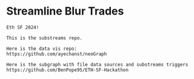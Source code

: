 # Streamline Blur Trades
    Eth SF 2024!
    
    This is the substreams repo.
    
    Here is the data vis repo:
    https://github.com/ayechanst/neoGraph
    
    Here is the subgraph with file data sources and substreams triggers
    https://github.com/BenPope95/ETH-SF-Hackathon
